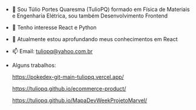 - 👋 Sou Túlio Portes Quaresma (TulioPQ) formado em Física de Materiais e Engenharia Elétrica, sou também Desenvolvimento Frontend
- 👀 Tenho interesse React e Python
- 🌱 Atualmente estou aprofundando meus conhecimentos em React
- 📫 Email: tuliopq@yahoo.com.br
- Alguns trabalhos:

  https://pokedex-git-main-tuliopq.vercel.app/
  
  https://tuliopq.github.io/ecommerce-product/
  
  https://tuliopq.github.io/MapaDevWeekProjetoMarvel/

<!---
TulioPQ/TulioPQ is a ✨ special ✨ repository because its `README.md` (this file) appears on your GitHub profile.
You can click the Preview link to take a look at your changes.
--->
